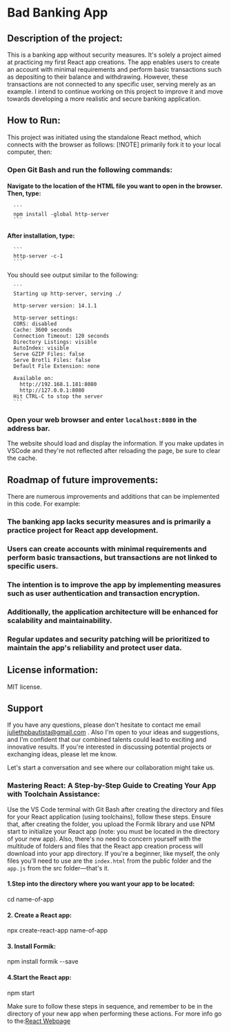 # Bad Banking App 

## Description of the project:
 This is a banking app without security measures. It's solely a project aimed at practicing my first React app creations. The app enables users to create an account with minimal requirements and perform basic transactions such as depositing to their balance and withdrawing. However, these transactions are not connected to any specific user, serving merely as an example. I intend to continue working on this project to improve it and move towards developing a more realistic and secure banking application.

## How to Run:
This project was initiated using the standalone React method, which connects with the browser as follows: [!NOTE]  primarily fork it to your local computer, then:
### Open Git Bash and run the following commands:

#### Navigate to the location of the HTML file you want to open in the browser. Then, type:
      ```
      npm install -global http-server
      ```
#### After installation, type:
      ```
      http-server -c-1
      ```
      
You should see output similar to the following:

      ```
      Starting up http-server, serving ./
      
      http-server version: 14.1.1
      
      http-server settings:
      CORS: disabled
      Cache: 3600 seconds
      Connection Timeout: 120 seconds
      Directory Listings: visible
      AutoIndex: visible
      Serve GZIP Files: false
      Serve Brotli Files: false
      Default File Extension: none
      
      Available on:
        http://192.168.1.181:8080
        http://127.0.0.1:8080
      Hit CTRL-C to stop the server
      ```

### Open your web browser and enter `localhost:8080` in the address bar. 
The website should load and display the information. If you make updates in VSCode and they're not reflected after reloading the page, be sure to clear the cache.




## Roadmap of future improvements:
There are numerous improvements and additions that can be implemented in this code. For example:

### The banking app lacks security measures and is primarily a practice project for React app development.
### Users can create accounts with minimal requirements and perform basic transactions, but transactions are not linked to specific users.
### The intention is to improve the app by implementing measures such as user authentication and transaction encryption.
### Additionally, the application architecture will be enhanced for scalability and maintainability.
### Regular updates and security patching will be prioritized to maintain the app's reliability and protect user data.

## License information:
MIT license.

## Support
If you have any questions, please don't hesitate to contact me email <juliethpbautista@gmail.com>
 . Also I'm open to your ideas and suggestions, and I'm confident that our combined talents could lead to exciting and innovative results. If you're interested in discussing potential projects or exchanging ideas, please let me know.

Let's start a conversation and see where our collaboration might take us.


### Mastering React: A Step-by-Step Guide to Creating Your App with Toolchain Assistance:

Use the VS Code terminal with Git Bash after creating the directory and files for your React application (using toolchains), follow these steps. Ensure that, after creating the folder, you upload the Formik library and use NPM start to initialize your React app (note: you must be located in the directory of your new app). Also, there's no need to concern yourself with the multitude of folders and files that the React app creation process will download into your app directory. If you're a beginner, like myself, the only files you'll need to use are the `index.html` from the public folder and the `app.js` from the src folder—that's it. 


#### 1.Step into the directory where you want your app to be located:
cd name-of-app

#### 2. Create a React app:
npx create-react-app name-of-app

#### 3. Install Formik:
npm install formik --save

#### 4.Start the React app:
npm start

Make sure to follow these steps in sequence, and remember to be in the directory of your new app when performing these actions. For more info go to the:[React Webpage](https://create-react-app.dev/docs/getting-started/)
